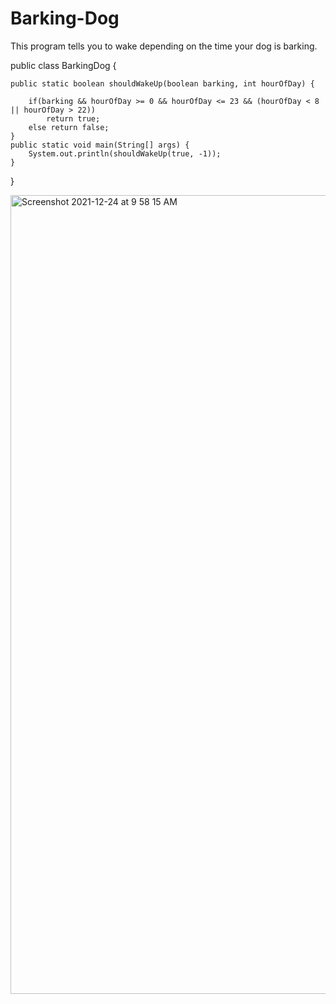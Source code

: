 # Barking-Dog
This program tells you to wake depending on the time your dog is barking. 



public class BarkingDog {

    public static boolean shouldWakeUp(boolean barking, int hourOfDay) {

        if(barking && hourOfDay >= 0 && hourOfDay <= 23 && (hourOfDay < 8 || hourOfDay > 22))
            return true;
        else return false;
    }
    public static void main(String[] args) {
        System.out.println(shouldWakeUp(true, -1));
    }
}

<img width="1278" alt="Screenshot 2021-12-24 at 9 58 15 AM" src="https://user-images.githubusercontent.com/96517341/147343094-d841e901-7477-4623-a6b3-8a66eed799be.png">

